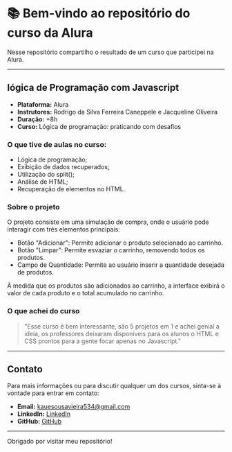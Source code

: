 # 📚 Bem-vindo ao repositório do curso da Alura

Nesse repositório compartilho o resultado de um curso que participei na Alura.

---

## lógica de Programação com Javascript

- **Plataforma:** Alura
- **Instrutores:** Rodrigo da Silva Ferreira Caneppele e Jacqueline Oliveira
- **Duração:** +8h
- **Curso:** Lógica de programação: praticando com desafios

### O que tive de aulas no curso:
- Lógica de programação;
- Exibição de dados recuperados;
- Utilização do split();
- Análise de HTML;
- Recuperação de elementos no HTML.

### Sobre o projeto

O projeto consiste em uma simulação de compra, onde o usuário pode interagir com três elementos principais:

- Botão "Adicionar": Permite adicionar o produto selecionado ao carrinho.
- Botão "Limpar": Permite esvaziar o carrinho, removendo todos os produtos.
- Campo de Quantidade: Permite ao usuário inserir a quantidade desejada de produtos.

À medida que os produtos são adicionados ao carrinho, a interface exibirá o valor de cada produto e o total acumulado no carrinho.

### O que achei do curso

> "Esse curso é bem interessante, são 5 projetos em 1 e achei genial a ideia, os professores deixaram disponíveis para os alunos o HTML e CSS prontos para a gente focar apenas no Javascript."

---

## Contato

Para mais informações ou para discutir qualquer um dos cursos, sinta-se à vontade para entrar em contato:

- **Email:** [kauesousavieira534@gmail.com](mailto:kauesousavieira534@gmail.com)
- **LinkedIn:** [LinkedIn](https://www.linkedin.com/in/kaue-sousa-vieira/)
- **GitHub:** [GitHub](https://github.com/kauesv)

---

Obrigado por visitar meu repositório!
